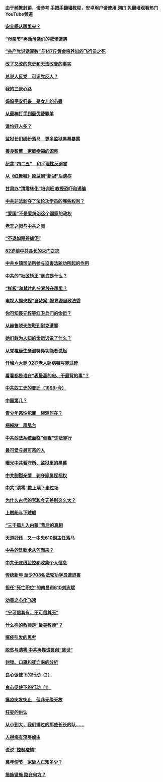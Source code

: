 #### 由于频繁封锁，请参考 [手把手翻墙教程](https://github.com/gfw-breaker/guides/wiki/)，安卓用户请使用 [网门](https://github.com/gfw-breaker/nogfw/blob/master/dl.md?t=05102201) 免翻墙观看热门YouTube频道 

#### [安全感从哪里来？](../pages/19/424336.md?t=05102201) 

#### [“母亲节”再话母亲们的悲惨遭遇](../pages/19/424234.md?t=05102201) 

#### [“共产党说话算数”与147斤黄金培养出的飞行员之死](../pages/19/424115.md?t=05102201) 

#### [改了又改的党史和无法改变的事实](../pages/19/424037.md?t=05102201) 

#### [总说人反党　可识党反人？](../pages/19/423820.md?t=05102201) 

#### [我的三退心路](../pages/19/423876.md?t=05102201) 

#### [妈妈平安归来　是女儿的心愿](../pages/19/423947.md?t=05102201) 

#### [从最棒打手到最优替罪羊](../pages/19/423819.md?t=05102201) 

#### [谁怕好人多？](../pages/19/423774.md?t=05102201) 

#### [监狱长们纷纷落马　更多监狱黑幕暴露](../pages/19/423787.md?t=05102201) 

#### [善良智慧　家庭幸福的源泉](../pages/19/423632.md?t=05102201) 

#### [纪念“四二五”　和平理性反迫害](../pages/19/423660.md?t=05102201) 

#### [从《红舞鞋》原型到“新冠”后遗症](../pages/19/423509.md?t=05102201) 

#### [甘肃办“清零转化”培训班 教授恐吓和诱骗](../pages/19/423498.md?t=05102201) 

#### [中共非法剥夺了法轮功学员的哪些权利？](../pages/19/423392.md?t=05102201) 

#### [“爱国”不是爱统治这个国家的政权](../pages/19/423029.md?t=05102201) 

#### [老天之眼与中共之眼](../pages/19/423378.md?t=05102201) 

#### [“不退如喝苍蝇汤”](../pages/19/423287.md?t=05102201) 

#### [82岁前中共县长的灭门之灾](../pages/19/423055.md?t=05102201) 

#### [中共乡镇司法所参与迫害法轮功所起的作用](../pages/19/423064.md?t=05102201) 

#### [中共的“社区矫正”到底是什么？](../pages/19/422870.md?t=05102201) 

#### [“样板”和禁片的分界线在哪里？](../pages/19/422704.md?t=05102201) 

#### [电视人揭央视“自焚案”报导源自政法委](../pages/19/422770.md?t=05102201) 

#### [你可知聂元梓等红卫兵们的命运？](../pages/19/422848.md?t=05102201) 

#### [从赫鲁晓夫脱鞋到耐克遭邪](../pages/19/422826.md?t=05102201) 

#### [她们鲜为人知的命运诉说了什么？](../pages/19/422754.md?t=05102201) 

#### [从党棍康生亲测特异功能者说起](../pages/19/422657.md?t=05102201) 

#### [忏悔六大罪 92岁老人卧病嘱写罪过碑](../pages/19/422750.md?t=05102201) 

#### [看看都是谁在“表最高的忠、干最背的事”？](../pages/19/422703.md?t=05102201) 

#### [中共奴工史的变迁（1999-今）](../pages/19/422656.md?t=05102201) 

#### [中国第几？](../pages/19/422496.md?t=05102201) 

#### [青少年恶性犯罪　根源何在？](../pages/19/422449.md?t=05102201) 

#### [梧桐树　凤凰台](../pages/19/422442.md?t=05102201) 

#### [中共政法系统面临“倒查”违法罪行](../pages/19/422497.md?t=05102201) 

#### [最可爱与最可恶的人](../pages/19/422448.md?t=05102201) 

#### [曝光中共看守所、监狱里的黑幕](../pages/19/422390.md?t=05102201) 

#### [中共割裂亲情　剥夺家属探视权](../pages/19/422364.md?t=05102201) 

#### [中共“清零”欺上瞒下走过场](../pages/19/422306.md?t=05102201) 

#### [为什么古代的官和今天差别这么大？](../pages/19/422228.md?t=05102201) 

#### [上贼船与下贼船](../pages/19/422276.md?t=05102201) 

#### [“三千孤儿入内蒙”背后的真相](../pages/19/422229.md?t=05102201) 

#### [天道好还　又一中央610副主任落马](../pages/19/422155.md?t=05102201) 

#### [中共的洗脑术从何而来？](../pages/19/422154.md?t=05102201) 

#### [中共无底线监控和收集个人信息](../pages/19/422039.md?t=05102201) 

#### [传统新年 至少708名法轮功学员遭迫害](../pages/19/421946.md?t=05102201) 

#### [担任“死亡职位”的南昌市610刘志斌](../pages/19/421957.md?t=05102201) 

#### [劝善之心化飞鸿](../pages/19/421164.md?t=05102201) 

#### [“宁可信其有，不可信其无”](../pages/19/421691.md?t=05102201) 

#### [什么样的教师是“最美教师”？](../pages/19/421755.md?t=05102201) 

#### [瘟疫引发的思考](../pages/19/421594.md?t=05102201) 

#### [脱贫与清零 中共再靠谎言创“盛世”](../pages/19/421590.md?t=05102201) 

#### [封锁、口罩和死亡率的分析](../pages/19/421495.md?t=05102201) 

#### [良心促使下的行动（2）](../pages/19/421361.md?t=05102201) 

#### [良心促使下的行动（1）](../pages/19/421302.md?t=05102201) 

#### [瘟疫突发突止　但非无缘无故](../pages/19/421281.md?t=05102201) 

#### [狂妄的供认](../pages/19/421199.md?t=05102201) 

#### [从小到大，我们排过的那些长长的队……](../pages/19/421243.md?t=05102201) 

#### [人得病有深层缘由](../pages/19/420864.md?t=05102201) 

#### [说说“控制疫情”](../pages/19/420831.md?t=05102201) 

#### [离年傍节　家破人亡知多少？](../pages/19/420563.md?t=05102201) 

#### [措施错施  路在何方？](../pages/19/420076.md?t=05102201) 

